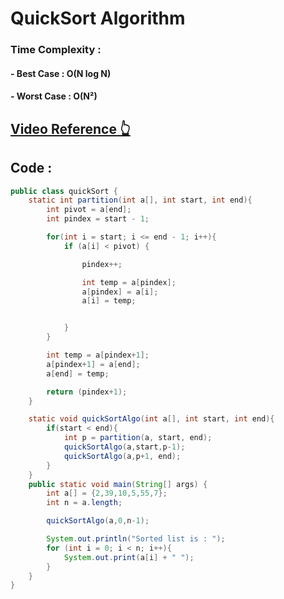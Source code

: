 # QuickSort Algorithm
### Time Complexity :
#### - Best Case  : O(N log N)
#### - Worst Case : O(N²)
## [Video Reference 👆](https://www.youtube.com/watch?v=t8pWc_6JChg&list=PLH9iLcrNpXtQYQiudzpZpGw0mptHc06Su&index=55)

## Code :

```java
public class quickSort {
    static int partition(int a[], int start, int end){
        int pivot = a[end];
        int pindex = start - 1;

        for(int i = start; i <= end - 1; i++){
            if (a[i] < pivot) {

                pindex++;

                int temp = a[pindex];
                a[pindex] = a[i];
                a[i] = temp;


            }
        }

        int temp = a[pindex+1];
        a[pindex+1] = a[end];
        a[end] = temp;

        return (pindex+1);
    }

    static void quickSortAlgo(int a[], int start, int end){
        if(start < end){
            int p = partition(a, start, end);
            quickSortAlgo(a,start,p-1);
            quickSortAlgo(a,p+1, end);
        }
    }
    public static void main(String[] args) {
        int a[] = {2,39,10,5,55,7};
        int n = a.length;

        quickSortAlgo(a,0,n-1);

        System.out.println("Sorted list is : ");
        for (int i = 0; i < n; i++){
            System.out.print(a[i] + " ");
        }
    }
}

```
